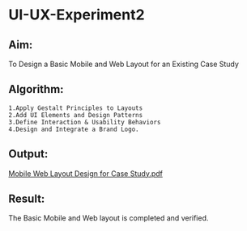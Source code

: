 # UI-UX-Experiment2

## Aim:
To Design a Basic Mobile and Web Layout for an Existing Case Study
## Algorithm:
```
1.Apply Gestalt Principles to Layouts 
2.Add UI Elements and Design Patterns 
3.Define Interaction & Usability Behaviors 
4.Design and Integrate a Brand Logo.
```
## Output:
[Mobile  Web Layout Design for Case Study.pdf](https://github.com/user-attachments/files/20540663/Mobile.Web.Layout.Design.for.Case.Study.pdf)
## Result:
The Basic Mobile and Web layout is completed and verified.
